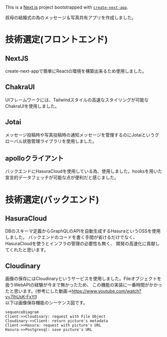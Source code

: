 This is a [Next.js](https://nextjs.org/) project bootstrapped with [`create-next-app`](https://github.com/vercel/next.js/tree/canary/packages/create-next-app).


叔母の結婚式の為のメッセージ＆写真共有アプリを作成しました。
# 技術選定(フロントエンド)

## NextJS
create-next-appで簡単にReactの環境を構築出来るため使用しました。

## ChakraUI
UIフレームワークには、Tailwindスタイルの高速なスタイリングが可能なChakraUIを使用しました。

## Jotai
メッセージ投稿時や写真投稿時の通知メッセージを管理するのにJotaiというグローバル状態管理ライブラリを使用しました。

## apolloクライアント
バックエンドにHasuraCloudを使用している為、使用しました。hooksを用いた宣言的データフェッチが可能な点が便利だと感じました。


# 技術選定(バックエンド)

## HasuraCloud
DBのスキーマ定義からGraphQLのAPIを自動生成するHasuraというOSSを使用しました。
バックエンドのコードを書く手間が省けるだけでなく、HasuraCloudを使うとインフラの管理の必要性も無く、
開発の高速化に貢献してくれたと思います。

## Cloudinary
画像の保存にはCloudinaryというサービスを使用しました。Fileオブジェクトを扱うWebAPIの経験が今まで無かったため、
この機能の実装に一番時間がかかったと思います。(参考にした動画→https://www.youtube.com/watch?v=7lhUsK-FxYI)  
以下は画像保存機能のシーケンス図です。
```mermaid
sequenceDiagram
Client->>Cloudinary: request with File Object
Cloudinary->>Client: return picture's metadata
Client->>Hasura: request with picture's URL
Hasura->>Postgresql: save picture's URL
```


